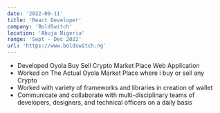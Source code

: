 ```yaml
---
date: '2022-09-11'
title: 'React Developer'
company: 'BoldSwitch'
location: 'Abuja Nigeria'
range: 'Sept - Dec 2022'
url: 'https://www.boldswitch.ng'
---
```


- Developed Oyola Buy Sell Crypto Market Place Web Application
- Worked on The Actual Oyola Market Place where i buy or sell any Crypto
- Worked with variety of frameworks and libraries in creation of wallet
- Communicate and collaborate with multi-disciplinary teams of developers,
  designers, and technical officers on a daily basis



